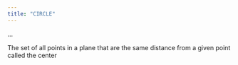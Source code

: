 ```yaml
---
title: "CIRCLE"
---
```

...

The set of all points in a plane that are the same distance from a given point called the center


